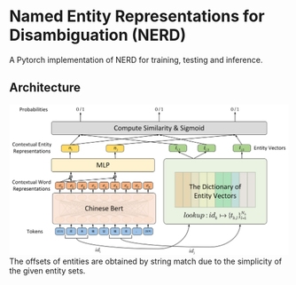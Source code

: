 # Named Entity Representations for Disambiguation (NERD)
A Pytorch implementation of NERD for training, testing and inference.

## Architecture
![avatar](imgs/nerd.png "NERD")
The offsets of entities are obtained by string match due to the simplicity of the given entity sets.
